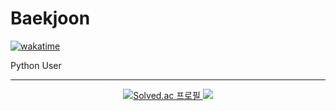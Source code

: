 # Baekjoon
[![wakatime](https://wakatime.com/badge/user/3976f0f8-d75a-466e-97a8-fd946cc4def8/project/4ca843a6-7dad-433b-8828-1b067f47f6c8.svg)](https://wakatime.com/badge/user/3976f0f8-d75a-466e-97a8-fd946cc4def8/project/4ca843a6-7dad-433b-8828-1b067f47f6c8)


Python User


* * *

<div align="center">
  <a href="https://solved.ac/tuna200538">
    <img src="http://mazassumnida.wtf/api/v2/generate_badge?boj=tuna200538" alt="Solved.ac 프로필" />
  </a>
  <a href="https://solved.ac/tuna200538">
    <img src="http://mazandi.herokuapp.com/api?handle=tuna200538&theme=dark"/>
  </a>
</div>

